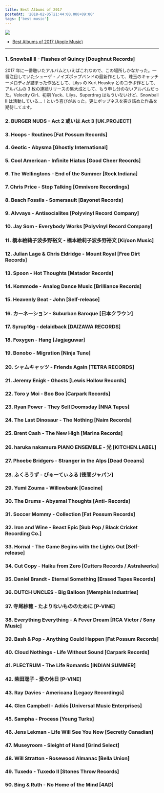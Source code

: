 ```yaml
---
title: Best Albums of 2017
postedAt: '2018-02-05T21:44:00.000+09:00'
tags: ['best music']
---
```


![](/images/170533277469_0.jpg)

- [Best Albums of 2017 (Apple Music)](https://itunes.apple.com/jp/playlist/best-albums-of-2017/pl.u-EdAVmPYIXvGlP3)

---

### 1\. Snowball II - Flashes of Quincy \[Doughnut Records\]

2017 年に一番聴いたアルバムといえばこれなので、この場所しかなかった。一番注目していたシューゲ・ノイズポップバンドの最新作として、珠玉のキャッチーメロディが詰まった作品として、Lilys の Kurt Heasley とのコラボ作として、アルバムの 3 枚の連続リリースの集大成として、もう申し分のないアルバムだった。Velocity Girl、初期 Yuck、Lilys、Superdrag はもういないけど、Snowball II は活動している…！という喜びがあった。更にポップネスを突き詰めた作品を期待してます。

### 2\. BURGER NUDS - Act 2 或いは Act 3 \[UK.PROJECT\]

### 3\. Hoops - Routines \[Fat Possum Records\]

### 4\. Geotic - Abysma \[Ghostly International\]

### 5\. Cool American - Infinite Hiatus \[Good Cheer Reocrds\]

### 6\. The Wellingtons - End of the Summer \[Rock Indiana\]

### 7\. Chris Price - Stop Talking \[Omnivore Recordings\]

### 8\. Beach Fossils - Somersault \[Bayonet Records\]

### 9\. Alvvays - Antisocialites \[Polyvinyl Record Company\]

### 10\. Jay Som - Everybody Works \[Polyvinyl Record Company\]

### 11\. 橋本絵莉子波多野裕文 - 橋本絵莉子波多野裕文 \[Ki/oon Music\]

### 12\. Julian Lage & Chris Eldridge - Mount Royal \[Free Dirt Records‎\]

### 13\. Spoon - Hot Thoughts \[Matador Records\]

### 14\. Kommode - Analog Dance Music \[Brilliance Records\]

### 15\. Heavenly Beat - John \[Self-release\]

### 16\. カーネーション - Suburban Baroque \[日本クラウン\]

### 17\. Syrup16g - delaidback \[DAIZAWA RECORDS\]

### 18\. Foxygen - Hang \[Jagjaguwar\]

### 19\. Bonobo - Migration \[Ninja Tune\]

### 20\. シャムキャッツ - Friends Again \[TETRA RECORDS\]

### 21\. Jeremy Enigk - Ghosts \[Lewis Hollow Records\]

### 22\. Toro y Moi - Boo Boo \[Carpark Records\]

### 23\. Ryan Power - They Sell Doomsday \[NNA Tapes\]

### 24\. The Last Dinosaur - The Nothing \[Naim Records\]

### 25\. Brent Cash - The New High \[Marina Records\]

### 26\. haruka nakamura PIANO ENSEMBLE - 光 \[KITCHEN.LABEL\]

### 27\. Phoebe Bridgers - Stranger in the Alps \[Dead Oceans\]

### 28\. ふくろうず - びゅーてぃふる \[徳間ジャパン\]

### 29\. Yumi Zouma - Willowbank \[Cascine\]

### 30\. The Drums - Abysmal Thoughts \[Anti- Records\]

### 31\. Soccer Mommy - Collection \[Fat Possum Records\]

### 32\. Iron and Wine - Beast Epic \[Sub Pop / Black Cricket Recording Co.\]

### 33\. Hornal - The Game Begins with the Lights Out \[Self-release\]

### 34\. Cut Copy - Haiku from Zero \[Cutters Records / Astralwerks\]

### 35\. Daniel Brandt - Eternal Something \[Erased Tapes Records\]

### 36\. DUTCH UNCLES - Big Balloon \[Memphis Industries\]

### 37\. 寺尾紗穂 - たよりないもののために \[P-VINE\]

### 38\. Everything Everything - A Fever Dream \[RCA Victor / Sony Music\]

### 39\. Bash & Pop - Anything Could Happen \[Fat Possum Records\]

### 40\. Cloud Nothings - Life Without Sound \[Carpark Records\]

### 41\. PLECTRUM - The Life Romantic \[INDIAN SUMMER\]

### 42\. 柴田聡子 - 愛の休日 \[P-VINE\]

### 43\. Ray Davies - Americana \[Legacy Recordings\]

### 44\. Glen Campbell - Adiós \[Universal Music Enterprises\]

### 45\. Sampha - Process \[Young Turks\]

### 46\. Jens Lekman - Life Will See You Now \[Secretly Canadian\]

### 47\. Museyroom - Sleight of Hand \[Grind Select\]

### 48\. Will Stratton - Rosewood Almanac \[Bella Union\]

### 49\. Tuxedo - Tuxedo II \[Stones Throw Records\]

### 50\. Bing & Ruth - No Home of the Mind \[4AD\]
